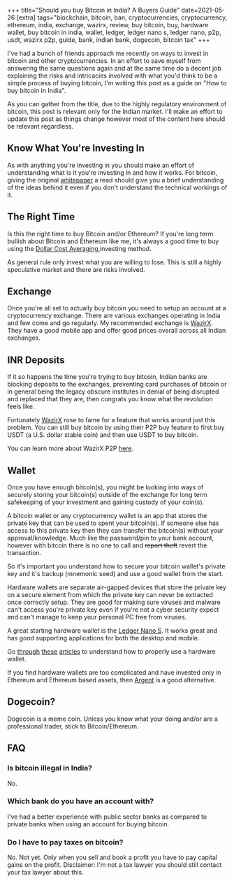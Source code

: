 +++
title="Should you buy Bitcoin in India? A Buyers Guide"
date=2021-05-26
[extra]
tags="blockchain, bitcoin, ban, cryptocurrencies, cryptocurrency, ethereum, india, exchange, wazirx, review, buy bitcoin, buy, hardware wallet, buy bitcoin in india, wallet, ledger, ledger nano s, ledger nano, p2p, usdt, wazirx p2p, guide, bank, indian bank, dogecoin, bitcoin tax"
+++

I've had a bunch of friends approach me recently on ways to invest in bitcoin and
other cryptocurrencies.
In an effort to save myself from answering the same questions again and at the same
time do a decent job explaining the risks and intricacies involved with what
you'd think to be a simple process of buying bitcoin, I'm writing this post as a guide on "How to buy bitcoin in India".

As you can gather from the title, due to the highly regulatory environment of bitcoin, this
post is relevant only for the Indian market. I'll make an effort to update this post as
things change however most of the content here should be relevant regardless.

<!-- more -->

<!-- toc -->

## Know What You're Investing In

As with anything you're investing in you should make an effort of understanding
what is it you're investing in and how it works. For bitcoin, giving the original [whitepaper][1]
a read should give you a brief understanding of the ideas behind it even if you don't
understand the technical workings of it.

## The Right Time

Is this the right time to buy Bitcoin and/or Ethereum?
If you're long term bullish about Bitcoin and Ethereum like me, it's always a good time to
buy using the [Dollar Cost Averaging ][2] investing method.

As general rule only invest what you are willing to lose. This is still a highly speculative market and
there are risks involved.

## Exchange

Once you're all set to actually buy bitcoin you need to setup an account at a 
cryptocurrency exchange. There are various exchanges operating in India and few
come and go regularly. My recommended exchange is [WazirX][3]. They have a good
mobile app and offer good prices overall across all Indian exchanges.

## INR Deposits

If it so happens the time you're trying to buy bitcoin, Indian banks are blocking deposits
to the exchanges, preventing card purchases of bitcoin or in general being the legacy 
obscure institutes in denial of being disrupted and replaced that they are, then congrats
you know what the revolution feels like. 

Fortunately [WazirX][3] rose to fame for a feature that works around just this problem.
You can still buy bitcoin by using their P2P buy feature to first buy USDT (a U.S. dollar stable coin)
and then use USDT to buy bitcoin.

You can learn more about WazirX P2P [here][7].

## Wallet

Once you have enough bitcoin(s), you might be looking into ways of securely storing
your bitcoin(s) outside of the exchange for long term safekeeping of your investment and gaining custody
of your coin(s).

A bitcoin wallet or any cryptocurrency wallet is an app that stores the private key
that can be used to spent your bitcoin(s). If someone else has access to this private key
then they can transfer the bitcoin(s) without your approval/knowledge. Much like the password/pin
to your bank account, however with bitcoin there is no one to call and 
~~report theft~~ revert the transaction.

So it's important you understand how to secure your bitcoin wallet's private key
and it's backup (mnemonic seed) and use a good wallet from the start.

Hardware wallets are separate air-gapped devices that store the private key on 
a secure element from which the private key can never be extracted once correctly
setup. They are good for making sure viruses and malware can't access you're private key
even if you're not a cyber security expect and can't manage to keep your personal PC
free from viruses.

A great starting hardware wallet is the [Ledger Nano S][8]. It works great
and has good supporting applications for both the desktop and mobile.

Go [through][4] [these][5] [articles][6] to understand how to properly use a hardware wallet.

If you find hardware wallets are too complicated and have invested only in Ethereum
and Ethereum based assets, then [Argent][9] is a good alternative.

## Dogecoin?

Dogecoin is a meme coin. Unless you know what your doing and/or are a professional
trader, stick to Bitcoin/Ethereum.

## FAQ

### Is bitcoin illegal in India?
No.

### Which bank do you have an account with?
I've had a better experience with public sector banks as compared to private banks
when using an account for buying bitcoin.

### Do I have to pay taxes on bitcoin?
No. Not yet. Only when you sell and book a profit you have to pay capital gains on the profit.
Disclaimer: I'm not a tax lawyer you should still contact your tax lawyer about this.

[1]: https://bitcoin.org/en/bitcoin-paper
[2]: https://www.investopedia.com/terms/d/dollarcostaveraging.asp
[3]: https://wazirx.com/invite/d2vccv2n
[4]: https://support.ledger.com/hc/en-us/articles/360000380313-Manage-your-private-keys-own-your-crypto
[5]: https://support.ledger.com/hc/en-us/articles/360002481534
[6]: https://support.ledger.com/hc/en-us/articles/360005514233
[7]: https://support.wazirx.com/hc/en-us/articles/360007205514-WazirX-P2P-How-it-Works-
[8]: https://www.etherbit.in/products/ledger-nano-s?r=a674d05d
[9]: https://argent.link/mpikXeI2P3
